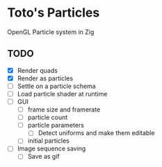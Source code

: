 # Toto's Particles

OpenGL Particle system in Zig

## TODO

- [x] Render quads
- [x] Render as particles
- [ ] Settle on a particle schema
- [ ] Load particle shader at runtime
- [ ] GUI
  - [ ] frame size and framerate
  - [ ] particle count
  - [ ] particle parameters
    - [ ] Detect uniforms and make them editable
  - [ ] initial particles
- [ ] Image sequence saving
  - [ ] Save as gif
